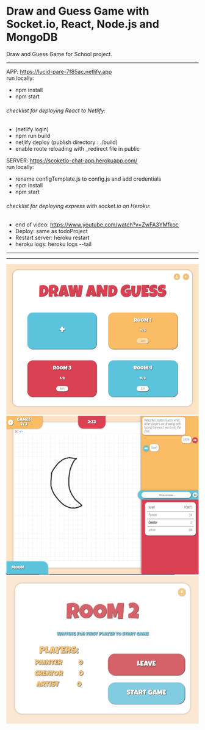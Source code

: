 # Draw and Guess Game with Socket.io, React, Node.js and MongoDB

Draw and Guess Game for School project.

<hr/>

APP: https://lucid-pare-7f85ac.netlify.app
<br />
run locally:
- npm install
- npm start

###### checklist for deploying React to Netlify:
- (netlify login)
- npm run build
- netlify deploy (publish directory : ./build)
- enable route reloading with _redirect file in public

SERVER: https://scoketio-chat-app.herokuapp.com/
<br />
run locally: 
- rename configTemplate.js to config.js and add credentials
- npm install
- npm start

###### checklist for deploying express with socket.io on Heroku:
- end of video: https://www.youtube.com/watch?v=ZwFA3YMfkoc
- Deploy: same as todoProject
- Restart server: heroku restart
- heroku logs: heroku logs --tail
<hr/>

<hr/>

<img src="https://github.com/Kersic/DrawAndGuessGame/blob/master/screenshots/Screenshot3.png" width="600">
<img src="https://github.com/Kersic/DrawAndGuessGame/blob/master/screenshots/Screenshot2.png" width="600">
<img src="https://github.com/Kersic/DrawAndGuessGame/blob/master/screenshots/Screenshot1.png" width="600">
